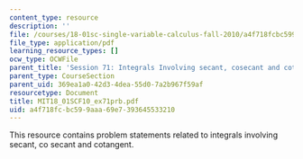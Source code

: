 ```yaml
---
content_type: resource
description: ''
file: /courses/18-01sc-single-variable-calculus-fall-2010/a4f718fcbc599aaa69e7393645533210_MIT18_01SCF10_ex71prb.pdf
file_type: application/pdf
learning_resource_types: []
ocw_type: OCWFile
parent_title: 'Session 71: Integrals Involving secant, cosecant and cotangent'
parent_type: CourseSection
parent_uid: 369ea1a0-42d3-4dea-55d0-7a2b967f59af
resourcetype: Document
title: MIT18_01SCF10_ex71prb.pdf
uid: a4f718fc-bc59-9aaa-69e7-393645533210
---
```

This resource contains problem statements related to integrals involving secant, co secant and cotangent.

